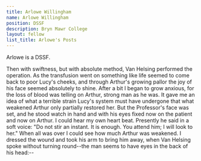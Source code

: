 ```yaml
---
title: Arlowe Willingham
name: Arlowe Willingham
position: DSSF
description: Bryn Mawr College 
layout: fellow
list_title: Arlowe's Posts
---
```

Arlowe is a DSSF.

Then with swiftness, but with absolute method, Van Helsing performed the operation. As the transfusion went on something like life seemed to come back to poor Lucy's cheeks, and through Arthur's growing pallor the joy of his face seemed absolutely to shine. After a bit I began to grow anxious, for the loss of blood was telling on Arthur, strong man as he was. It gave me an idea of what a terrible strain Lucy's system must have undergone that what weakened Arthur only partially restored her. But the Professor's face was set, and he stood watch in hand and with his eyes fixed now on the patient and now on Arthur. I could hear my own heart beat. Presently he said in a soft voice: "Do not stir an instant. It is enough. You attend him; I will look to her." When all was over I could see how much Arthur was weakened. I dressed the wound and took his arm to bring him away, when Van Helsing spoke without turning round--the man seems to have eyes in the back of his head:--